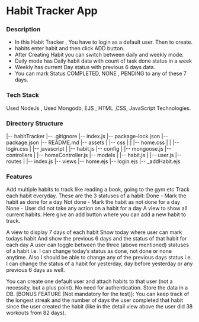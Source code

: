 # Habit Tracker App

### Description

- In this Habit Tracker , You have to login as a default user. Then to create.
- habits enter habit and then click ADD button.
- After Creating Habit you can switch between daily and weekly mode.
- Daily mode has Daily habit data with count of task done status in a week
- Weekly has current Day status with previous 6 days data.
- You can mark Status COMPLETED, NONE , PENDING to any of these 7 days.

### Tech Stack

Used NodeJs , Used Mongodb, EJS , HTML ,CSS, JavaScript Technologies.

### Directory Structure

|-- habitTracker
|-- .gitignore
|-- index.js
|-- package-lock.json
|-- package.json
|-- README.md
|-- assets
| |-- css
| | |-- home.css
| | |-- login.css
| |-- javascript
| |-- habit.js
|-- config
| |-- mongoose.js
|-- controllers
| |-- homeController.js
|-- models
| |-- habit.js
| |-- user.js
|-- routes
| |-- index.js
|-- views
|-- home.ejs
|-- login.ejs
|-- \_addHabit.ejs

### Features

Add multiple habits to track like reading a book, going to the gym etc
Track each habit everyday. These are the 3 statuses of a habit:
Done - Mark the habit as done for a day
Not done - Mark the habit as not done for a day
None - User did not take any action on a habit for a day
A view to show all current habits. Here give an add button where you can add a new habit to track.

A view to display 7 days of each habit
Show today where user can mark todays habit
And show the previous 6 days and the status of that habit for each day
A user can toggle between the three (above mentioned) statuses of a habit i.e. I can change today’s status as done, not done or none anytime.
Also I should be able to change any of the previous days status i.e. I can change the status of a habit for yesterday, day before yesterday or any previous 6 days as well.

You can create one default user and attach habits to that user (not a necessity, but a plus point). No need for authentication.
Store the data in a DB.
[BONUS FEATURE (Not mandatory for the test)]: You can keep track of the longest streak and the number of days the user completed that habit since the user created the habit (like in the detail view above the user did 38 workouts from 82 days).
